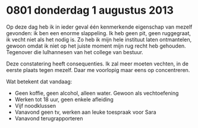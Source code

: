 # 0801 donderdag 1 augustus 2013
Op deze dag heb ik in ieder geval één kenmerkende eigenschap van mezelf gevonden: ik ben een enorme slappeling. Ik heb geen pit, geen ruggegraat, ik vecht niet als het nodig is. Zo heb ik mijn hele instituut laten ontmantelen, gewoon omdat ik niet op het juiste moment mijn rug recht heb gehouden. Tegenover die lulhannesen van het college van bestuur. 

Deze constatering heeft consequenties. Ik zal meer moeten vechten, in de eerste plaats tegen mezelf. Daar me voorlopig maar eens op concentreren. 

Wat betekent dat vandaag:

- Geen koffie, geen alcohol, alleen water. Gewoon als vechtoefening
- Werken tot 18 uur, geen enkele afleiding
- Vijf noodklussen
- Vanavond geen tv, werken aan leuke toespraak voor Sara
- Vanavond terugrapporteren